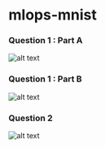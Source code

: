 # mlops-mnist

### Question 1 : Part A
![alt text](https://github.com/jhashankar0405/mlops-mnist/blob/feature/final_exam/images/MLOPS_EndSem_Q1_Coding.png)


### Question 1 : Part B
![alt text](https://github.com/jhashankar0405/mlops-mnist/blob/feature/final_exam/images/MLOPS_EndSem_Q1_Coding_XL.png)


### Question 2
![alt text](https://github.com/jhashankar0405/mlops-mnist/blob/feature/final_exam/images/MLOPS_EndSem_Q2_Coding_Docker.png)

